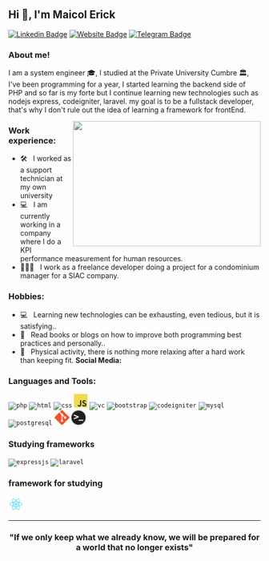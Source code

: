 ## Hi 👋, I'm Maicol Erick

[![Linkedin Badge](https://img.shields.io/badge/-LinkedIn-0e76a8?style=flat-square&logo=Linkedin&logoColor=white)](https://www.linkedin.com/in/maicolerickarteaga/)
[![Website Badge](https://img.shields.io/badge/Website-3b5998?style=flat-square&logo=google-chrome&logoColor=white)](https://laravelerick.000webhostapp.com/)
[![Telegram Badge](https://img.shields.io/badge/-Telegram-0088cc?style=flat-square&logo=Telegram&logoColor=white)]()

### About me! 
I am a system engineer 🎓, I studied at the Private University Cumbre 🏛, I've been programming for a year, I started learning the backend side of PHP and so far is my forte but I continue learning new technologies such as nodejs express, codeigniter, laravel. my goal is to be a fullstack developer, that's why I don't rule out the idea of learning a framework for frontEnd.

<img align="right" height="250" width="375" alt="" src="https://raw.githubusercontent.com/iampavangandhi/iampavangandhi/master/gifs/coder.gif" />

### Work experience:

- 🛠 &nbsp; I worked as a support technician at my own university
- 💻 &nbsp; I am currently working in a company where I do a KPI performance measurement for human resources.
- 👨🏻‍💻 &nbsp; I work as a freelance developer doing a project for a condominium manager for a SIAC company.

### Hobbies:

- 💻 &nbsp; Learning new technologies can be exhausting, even tedious, but it is satisfying..
- 📰 &nbsp; Read books or blogs on how to improve both programming best practices and personally..
- 🏐 &nbsp; Physical activity, there is nothing more relaxing after a hard work than keeping fit.
**Social Media:**

### Languages and Tools:
<code><img height="25" src="https://www.php.net/images/logos/new-php-logo.png" alt="php"></code>
<code><img height="30" src="https://cdn-icons-png.flaticon.com/512/732/732212.png" alt="html"></code>
<code><img height="30" src="https://cdn-icons-png.flaticon.com/512/732/732190.png" alt="css"></code>
<code><img height="27" src="https://raw.githubusercontent.com/github/explore/80688e429a7d4ef2fca1e82350fe8e3517d3494d/topics/javascript/javascript.png" alt="javascript"></code>
<code><img height="30" src="https://code.visualstudio.com/assets/images/code-stable.png" alt="vc"></code>
<code><img height="30" src="https://getbootstrap.com/docs/5.3/assets/brand/bootstrap-logo-shadow.png" alt="bootstrap"></code>
<code><img height="30" src="https://codeigniter.com/favicons/favicon-32x32.png" alt="codeigniter"></code>
<code><img height="30" src="https://cdn-icons-png.flaticon.com/512/5968/5968313.png" alt="mysql"></code>
<code><img height="30" src="https://cdn-icons-png.flaticon.com/512/5968/5968342.png" alt="postgresql"></code>
<code><img height="30" src="https://raw.githubusercontent.com/devicons/devicon/master/icons/git/git-original.svg" alt="git"></code>
<code><img height="30" src="https://raw.githubusercontent.com/github/explore/80688e429a7d4ef2fca1e82350fe8e3517d3494d/topics/terminal/terminal.png" alt="terminal"></code>

### Studying frameworks
<code><img height="30" src="https://expressjs.com/images/favicon.png" alt="expressjs"></code>
<code><img height="30" src="https://laravel.com/img/favicon/favicon-32x32.png" alt="laravel"></code>

### framework for studying
<code><img height="30" src="https://raw.githubusercontent.com/github/explore/80688e429a7d4ef2fca1e82350fe8e3517d3494d/topics/react/react.png" alt="react"></code>

<hr>

<div align="center">

### "If we only keep what we already know, we will be prepared for a world that no longer exists" 

</div>

